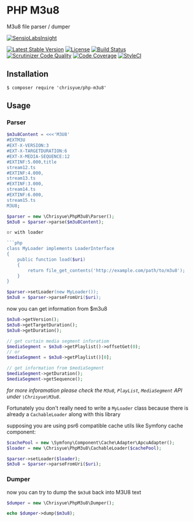 PHP M3u8
========

M3u8 file parser / dumper

[![SensioLabsInsight](https://insight.sensiolabs.com/projects/f04296f1-1621-4af0-8346-fd3379f34a5a/big.png)](https://insight.sensiolabs.com/projects/f04296f1-1621-4af0-8346-fd3379f34a5a)

[![Latest Stable Version](https://poser.pugx.org/chrisyue/php-m3u8/v/stable)](https://packagist.org/packages/chrisyue/php-m3u8)
[![License](https://poser.pugx.org/chrisyue/php-m3u8/license)](https://packagist.org/packages/chrisyue/php-m3u8)
[![Build Status](https://travis-ci.org/chrisyue/php-m3u8.svg?branch=develop)](https://travis-ci.org/chrisyue/php-m3u8)
[![Scrutinizer Code Quality](https://scrutinizer-ci.com/g/chrisyue/php-m3u8/badges/quality-score.png?b=develop)](https://scrutinizer-ci.com/g/chrisyue/php-m3u8/?branch=develop)
[![Code Coverage](https://scrutinizer-ci.com/g/chrisyue/php-m3u8/badges/coverage.png?b=develop)](https://scrutinizer-ci.com/g/chrisyue/php-m3u8/?branch=develop)
[![StyleCI](https://styleci.io/repos/52257600/shield)](https://styleci.io/repos/52257600)

Installation
------------

```
$ composer require 'chrisyue/php-m3u8'
```

Usage
-----

### Parser

```php
$m3u8Content = <<<'M3U8'
#EXTM3U
#EXT-X-VERSION:3
#EXT-X-TARGETDURATION:6
#EXT-X-MEDIA-SEQUENCE:12
#EXTINF:5.000,title
stream12.ts
#EXTINF:4.000,
stream13.ts
#EXTINF:3.000,
stream14.ts
#EXTINF:6.000,
stream15.ts
M3U8;

$parser = new \Chrisyue\PhpM3u8\Parser();
$m3u8 = $parser->parse($m3u8Content);

or with loader

```php
class MyLoader implements LoaderInterface
{
    public function load($uri)
    {
        return file_get_contents('http://example.com/path/to/m3u8');
    }
}

$parser->setLoader(new MyLoader());
$m3u8 = $parser->parseFromUri($uri);
```

now you can get information from $m3u8

```php
$m3u8->getVersion();
$m3u8->getTargetDuration();
$m3u8->getDuration();

// get curtain media segment inforatiom
$mediaSegment = $m3u8->getPlaylist()->offsetGet(0);
// or
$mediaSegment = $m3u8->getPlaylist()[0];

// get information from $mediaSegment
$mediaSegment->getDuration();
$mediaSegment->getSequence();
```

*for more inforamation please check the `M3u8`, `PlayList`, `MediaSegment` API under `\Chrisyue\M3u8`*.

Fortunately you don't really need to write a `MyLoader` class because there is already a `CachableLoader` along with this library

supposing you are using psr6 compatible cache utils like Symfony cache component:

```php
$cachePool = new \Symfony\Component\Cache\Adapter\ApcuAdapter();
$loader = new \Chrisyue\PhpM3u8\CachableLoader($cachePool);

$parser->setLoader($loader);
$m3u8 = $parser->parseFromUri($uri);
```

### Dumper

now you can try to dump the `$m3u8` back into M3U8 text

```php
$dumper = new \Chrisyue\PhpM3u8\Dumper();

echo $dumper->dump($m3u8);
```
